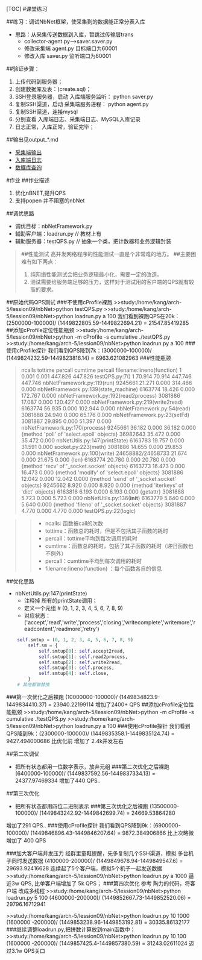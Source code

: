 [TOC]
#课堂练习

##练习：调试NbNet框架，使采集到的数据能正常分表入库
+ 思路：从采集传送数据到入库，暂跳过传输层trans
    - collector-agent.py-->saver.saver.py
    - 修改采集端 agent.py 目标端口为60001
    - 修改入库 saver.py 监听端口为60001

##验证步骤：

1. 上传代码到服务器；
2. 创建数据库及表：(create.sql)；
3. SSH登录服务器，启动 入库端服务监听： python saver.py
4. 复制SSH渠道，启动 采集端服务进程： python agent.py
5. 复制SSH渠道，连接mysql
6. 分别查看 入库端日志、采集端日志、MySQL入库记录
7. 日志正常，入库正常，验证完毕； 

##输出见output_*.md
+ [采集端输出](output_agent.md)
+ [入库端日志](output_saver.md)
+ [数据库查询](output_mysql.md)

#作业
##作业描述

1. 优化nBNET,提升QPS
2. 支持popen 并不阻塞的nbNet

##调优思路
+ 调优目标：nbNetFramework.py
+ 辅助客户端：loadrun.py // 教材上有
+ 辅助服务器：testQPS.py // 抽象一个类，把计数器和业务逻辑封装

> ##性能测试
> 高并发网络程序的性能测试一直是个非常难的地方。
> ##主要困难有如下两点：
> 1. 纯网络性能测试会把业务逻辑最小化，需要一定的改造。
> 2. 测试需要给服务端足够的压力，这样对于测试用的客户端的QPS就有较高的要求。

##原始代码QPS测试
###不使用cProfile裸跑
\>\>study:/home/kang/arch-5/lession09/nbNet>python testQPS.py 
\>\>study:/home/kang/arch-5/lession09/nbNet>python loadrun.py a 100
我们看到裸跑QPS在20k：(2500000-100000)/ (1449822805.59-1449822694.21) = 21547.85419285
##添加cProfile定位性能瓶颈
\>\>study:/home/kang/arch-5/lession09/nbNet>python -m cProfile -s cumulative ./testQPS.py 
\>\>study:/home/kang/arch-5/lession09/nbNet>python loadrun.py a 100
###使用cProfile探针
我们看到QPS降到7k：(3000000-100000)/ (1449824232.59-1449823816.14) = 6963.621082963
###性能瓶颈
>   ncalls  tottime  percall  cumtime  percall filename:lineno(function)
>        1    0.001    0.001  447.826  447.826 testQPS.py:7(<module>)
>        1   70.914   70.914  447.746  447.746 nbNetFramework.py:119(run)
>  9245661   21.271    0.000  314.466    0.000 nbNetFramework.py:139(state_machine)
>  6163774   18.426    0.000  172.767    0.000 nbNetFramework.py:192(read2process)
>  3081886   17.087    0.000  120.427    0.000 nbNetFramework.py:219(write2read)
>  6163774   56.935    0.000  102.944    0.000 nbNetFramework.py:54(read)
>  3081888   24.940    0.000   65.176    0.000 nbNetFramework.py:23(setFd)
>  3081887   29.895    0.000   51.397    0.000 nbNetFramework.py:170(process)
>  9245661   36.182    0.000   36.182    0.000 {method 'poll' of 'select.epoll' objects}
> 36982643   35.472    0.000   35.472    0.000 nbNetUtils.py:147(printState)
>  6163783   19.757    0.000   31.591    0.000 socket.py:223(meth)
>  3081886   14.655    0.000   29.853    0.000 nbNetFramework.py:100(write)
>24658882/24658733   21.674    0.000   21.675    0.000 {len}
>  6163774   20.780    0.000   20.780    0.000 {method 'recv' of '_socket.socket' objects}
>  6163773   16.473    0.000   16.473    0.000 {method 'modify' of 'select.epoll' objects}
>  3081886   12.042    0.000   12.042    0.000 {method 'send' of '_socket.socket' objects}
>  9245662    8.920    0.000    8.920    0.000 {method 'iterkeys' of 'dict' objects}
>  6163816    6.193    0.000    6.193    0.000 {getattr}
>  3081888    5.723    0.000    5.723    0.000 nbNetUtils.py:136(__init__)
>  6163779    5.640    0.000    5.640    0.000 {method 'fileno' of '_socket.socket' objects}
>  3081887    4.770    0.000    4.770    0.000 testQPS.py:22(logic)

>> + ncalls:  函数被call的次数
>> + tottime：函数总的耗时，但是不包括其子函数的耗时
>> + percall：tottime平均到每次调用的耗时
>> + cumtime：函数总的耗时，包括了其子函数的耗时（递归函数也不例外）
>> + percall：cumtime平均到每次调用的耗时
>> + filename:lineno(function) ：每个函数各自的信息

##优化思路

+ nbNetUtils.py:147(printState)
    - 注释掉 所有的printState调用；
    - 定义一个元组 # (0, 1, 2, 3, 4, 5, 6, 7, 8, 9)
    - 对应状态：('accept','read','write','process','closing','writecomplete','writemore','readcontent','readmore','retry')
```python    
    self.smtup = (0, 1, 2, 3, 4, 5, 6, 7, 8, 9)
        self.sm = {
            self.smtup[0]: self.accept2read,
            self.smtup[1]: self.read2process,
            self.smtup[2]: self.write2read,
            self.smtup[3]: self.process,
            self.smtup[4]: self.close,
        }
    # 其他都做替换
```
###第一次优化之后裸跑
(10000000-100000)/ (1449834823.9-1449834410.37) = 23940.22199114
增加了2400+ QPS
##添加cProfile定位性能瓶颈
\>\>study:/home/kang/arch-5/lession09/nbNet>python -m cProfile -s cumulative ./testQPS.py 
\>\>study:/home/kang/arch-5/lession09/nbNet>python loadrun.py a 100
###使用cProfile探针
我们看到QPS降到9k：(2300000-100000)/ (1449835358.1-1449835124.74) = 9427.494000686
比优化前 增加了 2.4k并发左右

##第二次调优

+ 把所有状态都用一位数字表示，放弃元组
###第二次优化之后裸跑
(6400000-100000)/ (1449837592.56-1449837334.13) = 24377.97469334
增加了440 QPS..

##第三次优化

+ 把所有状态都用四位二进制表示
###第三次优化之后裸跑
(13500000-100000)/ (1449843242.92-1449842699.74) = 24669.53864280

增加了291 QPS..
###使用cProfile探针
我们看到QPS降到9k：(6900000-100000)/ (1449846896.43-1449846207.64) = 9872.384906866
比上次略微增加了 400 QPS

###加大客户端并发压力
经群里童鞋提醒，先多复制几个SSH渠道，模拟 多台机子同时发送数据
(4100000-200000)/ (1449849678.94-1449849547.6) = 29693.92416628
连续起了5个客户端，模拟5个机子一起发送数据
\>\>study:/home/kang/arch-5/lession09/nbNet>python loadrun.py a 1000
逼近3w QPS, 比单客户端增加了 5k QPS；
###第四次优化
参考 陶力的代码，将客户端 改成多线程
\>\>study:/home/kang/arch-5/lession09/nbNet>python loadrun.py 5 100
(4600000-200000)/ (1449852667.73-1449852520.06) = 29796.16712941

\>\>study:/home/kang/arch-5/lession09/nbNet>python loadrun.py 10 1000
(1600000 -200000)/ (1449853238.96-1449853192.81) = 30335.86132177
###继续调整loadrun.py,把拼数计算放到main函数中；
\>\>study:/home/kang/arch-5/lession09/nbNet>python loadrun.py 10 100
(1600000 -200000)/ (1449857425.4-1449857380.59) = 31243.02611024
迈过3.1w QPS关口